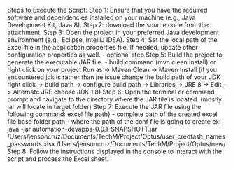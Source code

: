 Steps to Execute the Script:
Step 1: Ensure that you have the required software and dependencies installed on your machine (e.g., Java Development Kit, Java 8).
Step 2: download the source code from the attachment.
Step 3: Open the project in your preferred Java development environment (e.g., Eclipse, IntelliJ IDEA).
Step 4: Set the local path of the Excel file in the application.properties file. If needed, update other configuration properties as well. - optional step
Step 5: Build the project to generate the executable JAR file. - build command (mvn clean install) or right click on your project Run as -> Maven Clean -> Maven Install (if you encountered jdk is rather than jre issue change the build path of your JDK right click -> build path -> configure build path -> Libraries -> JRE 8 -> Edit -> Alternate JRE choose JDK 1.8)
Step 6: Open the terminal or command prompt and navigate to the directory where the JAR file is located. (mostly jar will locate in target folder)
Step 7: Execute the JAR file using the following command:
 excel file path} - complete path of the created excel file 
 base folder path - where the path of the conf file is going to create
 ex: java -jar automation-devapps-0.0.1-SNAPSHOTT.jar /Users/jensoncruz/Documents/TechM/Project/Optus/user_credtash_names_passwords.xlsx /Users/jensoncruz/Documents/TechM/Project/Optus/new/
Step 8: Follow the instructions displayed in the console to interact with the script and process the Excel sheet.